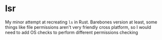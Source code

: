 # lsr
My minor attempt at recreating `ls` in Rust. Barebones version at least, some things like file permissions aren't very friendly cross platform, so I would need to add OS checks to perform different permissions checking
